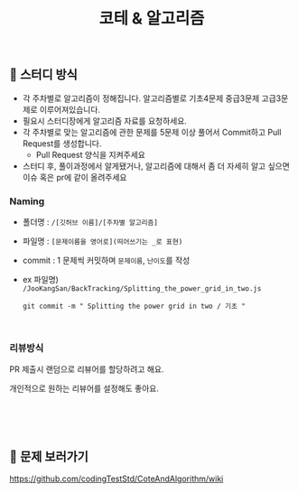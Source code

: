 <div align="center">
  <h1>코테 & 알고리즘</h1>


<br/>

</div>

## 📌 스터디 방식

- 각 주차별로 알고리즘이 정해집니다. 알고리즘별로 기초4문제 중급3문제 고급3문제로 이루어져있습니다.
- 필요시 스터디장에게 알고리즘 자료를 요청하세요.
- 각 주차별로 맞는 알고리즘에 관한 문제를 5문제 이상 풀어서 Commit하고 Pull Request를 생성합니다.
  - Pull Request 양식을 지켜주세요
- 스터디 후, 풀이과정에서 알게됐거나, 알고리즘에 대해서 좀 더 자세히 알고 싶으면 이슈 혹은 pr에 같이 올려주세요

### Naming

- 폴더명 : `/[깃허브 이름]/[주차별 알고리즘]`
- 파일명 : `[문제이름을 영어로](띄어쓰기는 _로 표현)`
- commit : 1 문제씩 커밋하며 `문제이름`, `난이도`를 작성

- ex 파일명) `/JooKangSan/BackTracking/Splitting_the_power_grid_in_two.js`

  `git commit -m " Splitting the power grid in two / 기초 " `

<br/>


### 리뷰방식

PR 제출시 랜덤으로 리뷰어를 할당하려고 해요.

개인적으로 원하는 리뷰어를 설정해도 좋아요.


<br/>

<br/>

<br/>

## 📝 문제 보러가기
https://github.com/codingTestStd/CoteAndAlgorithm/wiki
